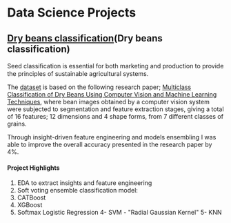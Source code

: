 # Data Science Projects
## [Dry beans classification](Dry beans classification)
Seed classiﬁcation is essential for both marketing and production to provide the principles of sustainable agricultural systems. 

The [dataset](https://archive.ics.uci.edu/ml/datasets/Dry+Bean+Dataset) is based on the following research paper; [Multiclass Classification of Dry Beans Using Computer Vision and Machine Learning Techniques](https://doi.org/10.1016/j.compag.2020.105507), 
where bean images obtained by a computer vision system were subjected to segmentation and feature extraction stages, giving a total of 16 features; 
12 dimensions and 4 shape forms, from 7 different classes of grains.


Through insight-driven feature engineering and models ensembling I was able to improve the overall accuracy 
presented in the research paper by 4%.

#### Project Highlights
1. EDA to extract insights and feature engineering
2. Soft voting ensemble classification model:
  1. CATBoost
  2. XGBoost
  3. Softmax Logistic Regression
  4- SVM - "Radial Gaussian Kernel"
  5- KNN

[Dry beans classification]: https://github.com/Omar-Safwat/DataScience_notebooks/tree/main/dry_beans_classification

